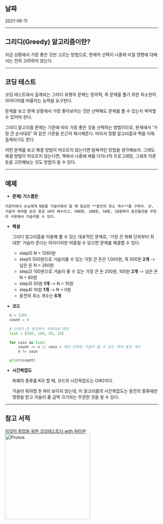 ## 날짜

2021-06-11

---



## 그리디(Greedy) 알고리즘이란?

지금 상황에서 가장 좋은 것만 고르는 방법으로, 현재의 선택이 나중에 미칠 영향에 대해서는 전혀 고려하지 않는다.

---




## 코딩 테스트

  코딩 테스트에서 출제되는 그리디 유형의 문제는 창의력, 즉 문제를 풀기 위한 최소한의 아이디어를 떠올리는 능력을 요구한다.

  문제를 보고 현재 상황에서 가장 좋아보이는 것만 선택해도 문제를 풀 수 있는지 파악할 수 있어야 한다.

  그리디 알고리즘 문제는 기준에 따라 가장 좋은 것을 선택하는 방법이므로, 문제에서 '가장 큰 순서대로' 와 같은 기준을 은근히 제시해준다. 따라서 정렬 알고리즘과 짝을 이뤄 출제되기도 한다.

  어떤 문제를 보고 해결 방법이 떠오르지 않는다면 탐욕적인 방법을 생각해보자. 그래도 해결 방법이 떠오르지 않는다면, 책에서 나중에 배울 다이나믹 프로그래밍, 그래프 이론 등을 고민해보는 것도 방법이 될 수 있다.

---



  ## 예제

   - **문제) 거스름돈**

    카운터에서 손님에게 N원을 거슬러줘야 할 때 필요한 **동전의 최소 개수**를 구하라. 단, 거슬러 줘야할 돈은 항상 10의 배수이고, 500원, 100원, 50원, 10원짜리 동전들만을 무한히 사용해서 거슬러줄 수 있다.

- **해설**

    그리디 알고리즘을 이용해 풀 수 있는 대표적인 문제로, '가장 큰 화폐 단위부터 최대한' 거슬러 준다는 아이디어만 떠올릴 수 있으면 문제를 해결할 수 있다.

  -   step0) N = 1260원
  -   step1) 500원으로 거슬러줄 수 있는 가장 큰 돈은 1,000원, 즉 500원 **2개** -> 남은 돈 N = 260원
  -   step2) 100원으로 거슬러 줄 수 있는 가장 큰 돈 200원, 100원 **2개** -> 남은 돈 N = 60원
  -   step3) 50원 **1개** -> N = 10원
  -   step4) 10원 **1개** -> N = 0원
  -   동전의 최소 개수는 **6개** 

- **코드**
  
```python
  n = 1260
  count = 0
  
  # 단위가 큰 동전부터 차례대로 확인
  list = [500, 100, 50, 10]
  
  for coin in list:
      count += n // coin # 해당 단위로 거슬러 줄 수 있는 최대 동전 개수
      n %= coin

  print(count)
```

- **시간복잡도**
  

    화폐의 종류를 K라 할 때, 코드의 시간복잡도는 O(K)이다. 
    
    거슬러 줘야할 돈 N이 보이지 않는데, 이 알고리즘의 시간복잡도는 동전의 종류에만 영향을 받고 거슬러 줄 금액 크기와는 무관한 것을 알 수 있다.

---



## 참고 서적

[이것이 취업을 위한 코딩테스트다 with 파이썬<img width="280" src="https://search.pstatic.net/common/?src=http%3A%2F%2Fblogfiles.naver.net%2FMjAyMDEyMjdfMjU2%2FMDAxNjA5MDc4NDc4OTMy.ytLzpw65ZTUqe_gSCuNDLGHRcj5yq5jD50HYrWDyqrAg.WpGjvxnl18_bAgyRiGqNofYl7ba6_qBFlWsYFw_1C60g.PNG.zhdnrk1%2Fimage.png&type=sc960_832" alt="Prunus" title="A Wild Cherry (Prunus avium) in flower">](https://book.naver.com/bookdb/book_detail.nhn?bid=16439154)
